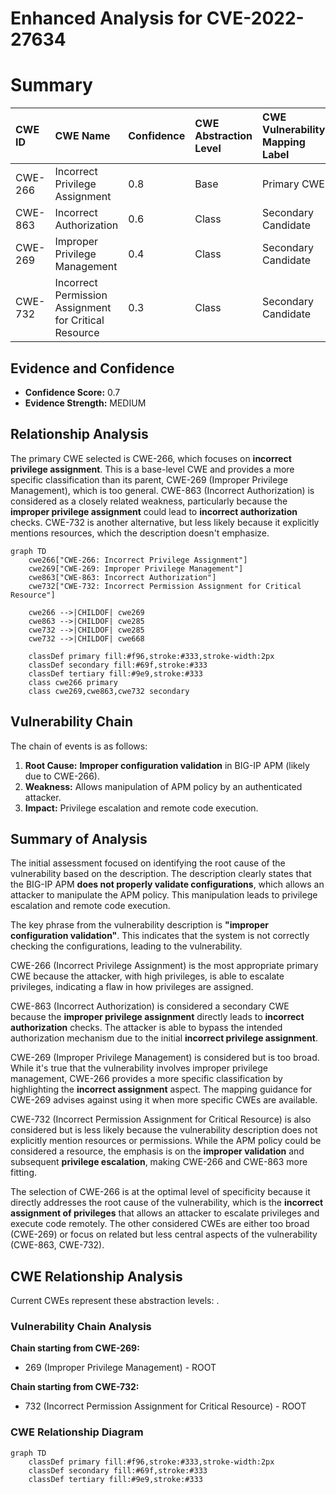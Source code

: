 # Enhanced Analysis for CVE-2022-27634

# Summary
| CWE ID  | CWE Name                                                                      | Confidence | CWE Abstraction Level | CWE Vulnerability Mapping Label | CWE-Vulnerability Mapping Notes |
| :-------- | :---------------------------------------------------------------------------- | :--------- | :---------------------- | :------------------------------ | :----------------------------- |
| CWE-266   | Incorrect Privilege Assignment                                                | 0.8        | Base                    | Primary CWE                     | Allowed                         |
| CWE-863   | Incorrect Authorization                                                       | 0.6        | Class                    | Secondary Candidate             | Allowed-with-Review           |
| CWE-269   | Improper Privilege Management                                                 | 0.4        | Class                    | Secondary Candidate             | Discouraged                     |
| CWE-732   | Incorrect Permission Assignment for Critical Resource                         | 0.3        | Class                    | Secondary Candidate             | Allowed-with-Review           |

## Evidence and Confidence

*   **Confidence Score:** 0.7
*   **Evidence Strength:** MEDIUM

## Relationship Analysis
The primary CWE selected is CWE-266, which focuses on **incorrect privilege assignment**. This is a base-level CWE and provides a more specific classification than its parent, CWE-269 (Improper Privilege Management), which is too general. CWE-863 (Incorrect Authorization) is considered as a closely related weakness, particularly because the **improper privilege assignment** could lead to **incorrect authorization** checks. CWE-732 is another alternative, but less likely because it explicitly mentions resources, which the description doesn't emphasize.

```mermaid
graph TD
    cwe266["CWE-266: Incorrect Privilege Assignment"]
    cwe269["CWE-269: Improper Privilege Management"]
    cwe863["CWE-863: Incorrect Authorization"]
    cwe732["CWE-732: Incorrect Permission Assignment for Critical Resource"]
    
    cwe266 -->|CHILDOF| cwe269
    cwe863 -->|CHILDOF| cwe285
    cwe732 -->|CHILDOF| cwe285
    cwe732 -->|CHILDOF| cwe668
    
    classDef primary fill:#f96,stroke:#333,stroke-width:2px
    classDef secondary fill:#69f,stroke:#333
    classDef tertiary fill:#9e9,stroke:#333
    class cwe266 primary
    class cwe269,cwe863,cwe732 secondary
```

## Vulnerability Chain
The chain of events is as follows:
1.  **Root Cause:** **Improper configuration validation** in BIG-IP APM (likely due to CWE-266).
2.  **Weakness:** Allows manipulation of APM policy by an authenticated attacker.
3.  **Impact:** Privilege escalation and remote code execution.

## Summary of Analysis
The initial assessment focused on identifying the root cause of the vulnerability based on the description. The description clearly states that the BIG-IP APM **does not properly validate configurations**, which allows an attacker to manipulate the APM policy. This manipulation leads to privilege escalation and remote code execution.

The key phrase from the vulnerability description is **"improper configuration validation"**. This indicates that the system is not correctly checking the configurations, leading to the vulnerability.

CWE-266 (Incorrect Privilege Assignment) is the most appropriate primary CWE because the attacker, with high privileges, is able to escalate privileges, indicating a flaw in how privileges are assigned.

CWE-863 (Incorrect Authorization) is considered a secondary CWE because the **improper privilege assignment** directly leads to **incorrect authorization** checks. The attacker is able to bypass the intended authorization mechanism due to the initial **incorrect privilege assignment**.

CWE-269 (Improper Privilege Management) is considered but is too broad. While it's true that the vulnerability involves improper privilege management, CWE-266 provides a more specific classification by highlighting the **incorrect assignment** aspect. The mapping guidance for CWE-269 advises against using it when more specific CWEs are available.

CWE-732 (Incorrect Permission Assignment for Critical Resource) is also considered but is less likely because the vulnerability description does not explicitly mention resources or permissions. While the APM policy could be considered a resource, the emphasis is on the **improper validation** and subsequent **privilege escalation**, making CWE-266 and CWE-863 more fitting.

The selection of CWE-266 is at the optimal level of specificity because it directly addresses the root cause of the vulnerability, which is the **incorrect assignment of privileges** that allows an attacker to escalate privileges and execute code remotely. The other considered CWEs are either too broad (CWE-269) or focus on related but less central aspects of the vulnerability (CWE-863, CWE-732).


## CWE Relationship Analysis

Current CWEs represent these abstraction levels: .


### Vulnerability Chain Analysis

**Chain starting from CWE-269:**
- 269 (Improper Privilege Management) - ROOT


**Chain starting from CWE-732:**
- 732 (Incorrect Permission Assignment for Critical Resource) - ROOT



### CWE Relationship Diagram

```mermaid
graph TD
    classDef primary fill:#f96,stroke:#333,stroke-width:2px
    classDef secondary fill:#69f,stroke:#333
    classDef tertiary fill:#9e9,stroke:#333
```